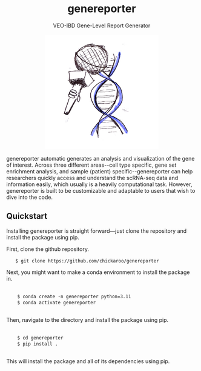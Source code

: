 <h1 align="center">genereporter</h1>
<p align="center">
  VEO-IBD Gene-Level Report Generator
  <br>
  <br>
  <img src="data/geneformer_logo.jpeg" alt="Demo image" width="300" height="300">
</p>
<!-- <a href="https://pradyunsg.me/furo/">
  <img align="center" src="https://github.com/pradyunsg/furo/raw/main/docs/_static/demo.png" alt="Demo image">
</a> -->

<!-- start elevator-pitch -->

genereporter automatic generates an analysis and visualization of the gene of interest. Across three different areas--cell type specific, gene set enrichment analysis, and sample (patient) specific--genereporter can help researchers quickly access and understand the scRNA-seq data and information easily, which usually is a heavily computational task. However, genereporter is built to be customizable and adaptable to users that wish to dive into the code. 


<!-- end elevator-pitch -->

## Quickstart

<!-- start quickstart -->

Installing genereporter is straight forward&mdash;just clone the repository and install the package using pip. 

First, clone the github repository.
<pre>
  <code> $ git clone https://github.com/chickaroo/genereporter </code>
</pre>

Next, you might want to make a conda environment to install the package in.

<pre>
  <code> 
    $ conda create -n genereporter python=3.11
    $ conda activate genereporter
  </code>
</pre>

Then, navigate to the directory and install the package using pip.

<pre>
  <code>
    $ cd genereporter
    $ pip install .
  </code>
</pre>

This will install the package and all of its dependencies using pip.

<!-- end quickstart -->



